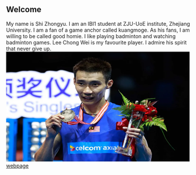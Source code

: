 ## Welcome 

My name is Shi Zhongyu. 
I am an IBI1 student at ZJU-UoE institute, Zhejiang University.
I am a fan of a game anchor called kuangmoge. As his fans, I am willing to be called good homie.
I like playing badminton and watching badminton games. Lee Chong Wei is my favourite player. I admire his spirit that never give up.
<img src="https://github.com/cool-zhongyu/cool-zhongyu.github.io/blob/main/lee-chong-wei-0205.webp?raw=true" alt="Alt文本" width="500" height="300">
[webpage](https://cool-zhongyu.github.io) 
